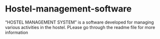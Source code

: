 # Hostel-management-software
“HOSTEL MANAGEMENT SYSTEM” is a software developed for managing various activities in the hostel. PLease go through the readme file for more information

